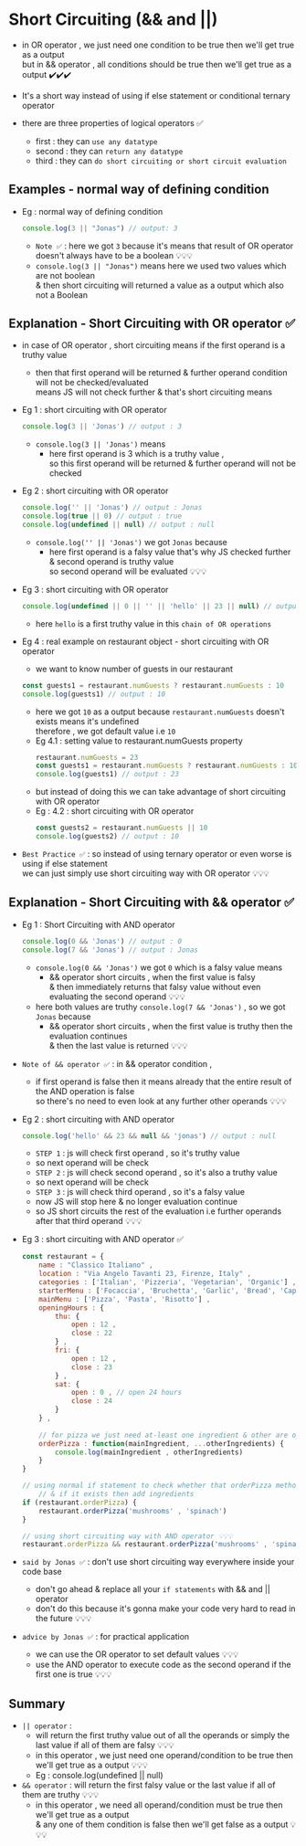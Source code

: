 # Short Circuiting (&& and ||)

- in OR operator , we just need one condition to be true then we'll get true as a output <br>
    but in && operator , all conditions should be true then we'll get true as a output ✔️✔️✔️

- It's a short way instead of using if else statement or conditional ternary operator 

- there are three properties of logical operators ✅
    - first : they can `use any datatype`
    - second : they can `return any datatype`
    - third : they can `do short circuiting or short circuit evaluation` 

## Examples - normal way of defining condition

- Eg : normal way of defining condition 
    ```js
    console.log(3 || "Jonas") // output: 3
    ```
    - `Note ✅` : here we got `3` because it's means that result of OR operator doesn't always have to be a boolean 💡💡💡
    - `console.log(3 || "Jonas")` means here we used two values which are not boolean <br> 
        & then short circuiting will returned a value as a output which also not a Boolean 

## Explanation - Short Circuiting with OR operator ✅

- in case of OR operator , short circuiting means if the first operand is a truthy value 
    - then that first operand will be returned & further operand condition will not be checked/evaluated <br>
        means JS will not check further & that's short circuiting means 

- Eg 1 : short circuiting with OR operator
    ```js
    console.log(3 || 'Jonas') // output : 3
    ```
    - `console.log(3 || 'Jonas')` means 
        - here first operand is 3 which is a truthy value , <br>
            so this first operand will be returned & further operand will not be checked 

- Eg 2 : short circuiting with OR operator 
    ```js
    console.log('' || 'Jonas') // output : Jonas
    console.log(true || 0) // output : true
    console.log(undefined || null) // output : null
    ```
    - `console.log('' || 'Jonas')` we got `Jonas` because 
        - here first operand is a falsy value that's why JS checked further & second operand is truthy value <br>
            so second operand will be evaluated 💡💡💡

- Eg 3 : short circuiting with OR operator
    ```js
    console.log(undefined || 0 || '' || 'hello' || 23 || null) // output : hello
    ```
    - here `hello` is a first truthy value in this `chain of OR operations`

- Eg 4 : real example on restaurant object - short circuiting with OR operator
    - we want to know number of guests in our restaurant
    ```js   
    const guests1 = restaurant.numGuests ? restaurant.numGuests : 10
    console.log(guests1) // output : 10
    ```
    - here we got `10` as a output because `restaurant.numGuests` doesn't exists means it's undefined <br>
        therefore , we got default value i.e `10`
    - Eg 4.1 : setting value to restaurant.numGuests property
        ```js
        restaurant.numGuests = 23
        const guests1 = restaurant.numGuests ? restaurant.numGuests : 10
        console.log(guests1) // output : 23
        ```
    - but instead of doing this we can take advantage of short circuiting with OR operator
    - Eg : 4.2 : short circuiting with OR operator 
        ```js
        const guests2 = restaurant.numGuests || 10
        console.log(guests2) // output : 10
        ```

- `Best Practice ✅` : so instead of using ternary operator or even worse is using if else statement <br>
    we can just simply use short circuiting way with OR operator 💡💡💡

## Explanation - Short Circuiting with && operator ✅

- Eg 1 : Short Circuiting with AND operator
    ```js
    console.log(0 && 'Jonas') // output : 0
    console.log(7 && 'Jonas') // output : Jonas
    ```
    - `console.log(0 && 'Jonas')` we got `0` which is a falsy value means 
        - && operator short circuits , when the first value is falsy <br>
            & then immediately returns that falsy value without even evaluating the second operand 💡💡💡
    - here both values are truthy `console.log(7 && 'Jonas')` , so we got `Jonas` because 
        - && operator short circuits , when the first value is truthy then the evaluation continues <br>
            & then the last value is returned 💡💡💡

- `Note of && operator ✅` : in && operator condition , 
    - if first operand is false then it means already that the entire result of the AND operation is false <br>
        so there's no need to even look at any further other operands 💡💡💡

- Eg 2 : short circuiting with AND operator 
    ```js
    console.log('hello' && 23 && null && 'jonas') // output : null
    ```
    - `STEP 1` : js will check first operand , so it's truthy value 
    - so next operand will be check
    - `STEP 2` : js will check second operand , so it's also a truthy value 
    - so next operand will be check
    - `STEP 3` : js will check third operand , so it's a falsy value 
    - now JS will stop here & no longer evaluation continue 
    - so JS short circuits the rest of the evaluation i.e further operands after that third operand 💡💡💡

- Eg 3 : short circuiting with AND operator ✅
    ```js
    const restaurant = {
        name : "Classico Italiano" ,
        location : "Via Angelo Tavanti 23, Firenze, Italy" ,
        categories : ['Italian', 'Pizzeria', 'Vegetarian', 'Organic'] ,
        starterMenu : ['Focaccia', 'Bruchetta', 'Garlic', 'Bread', 'Caprese Salad'] ,
        mainMenu : ['Pizza', 'Pasta', 'Risotto'] ,
        openingHours : {
            thu: {
                open : 12 , 
                close : 22
            } , 
            fri: {
                open : 12 , 
                close : 23
            } , 
            sat: {
                open : 0 , // open 24 hours 
                close : 24
            } 
        } ,
        
        // for pizza we just need at-least one ingredient & other are optional
        orderPizza : function(mainIngredient, ...otherIngredients) {
            console.log(mainIngredient , otherIngredients)
        } 
    }

    // using normal if statement to check whether that orderPizza method exists inside the object or not 
        // & if it exists then add ingredients
    if (restaurant.orderPizza) {
        restaurant.orderPizza('mushrooms' , 'spinach')
    }

    // using short circuiting way with AND operator 💡💡💡
    restaurant.orderPizza && restaurant.orderPizza('mushrooms' , 'spinach') 
    ``` 

- `said by Jonas ✅` : don't use short circuiting way everywhere inside your code base
    - don't go ahead & replace all your `if statements` with && and || operator
    - don't do this because it's gonna make your code very hard to read in the future 💡💡💡

- `advice by Jonas ✅` : for practical application
    - we can use the OR operator to set default values 💡💡💡
    - use the AND operator to execute code as the second operand if the first one is true 💡💡💡

## Summary

- `|| operator` : 
    - will return the first truthy value out of all the operands or simply the last value if all of them are falsy 💡💡💡
    - in this operator , we just need one operand/condition to be true then we'll get true as a output 💡💡💡
    - Eg : console.log(undefined || null)
- `&& operator` : will return the first falsy value or the last value if all of them are truthy 💡💡💡
    - in this operator , we need all operand/condition must be true then we'll get true as a output <br>
        & any one of them condition is false then we'll get false as a output 💡💡💡

